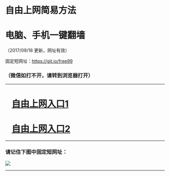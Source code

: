 ﻿# 自由上网简易方法

# 电脑、手机一键翻墙

（2017/09/18 更新，网址有效）

固定短网址：https://git.io/free99

### （微信如打不开，请转到浏览器打开）


***





# &nbsp;&nbsp; <a href="http://ft40805473.fwq-tz1005.info/fwqtz01.html?t=091800112730 " target="_blank">自由上网入口1</a>
# &nbsp;&nbsp; <a href="http://ft147513055.fwq-tz1006.info/fwqtz02.html?t=091800110312 " target="_blank">自由上网入口2</a>
***

### 请记住下图中固定短网址：

<img src="https://s3-us-west-2.amazonaws.com/fwq-1001/yjfq-20170905okok.png" /> 


***

